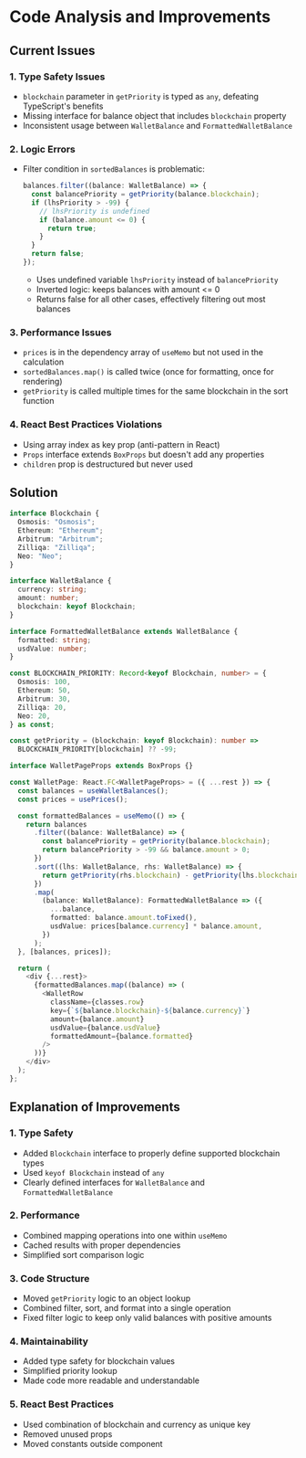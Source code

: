 # Code Analysis and Improvements

## Current Issues

### 1. Type Safety Issues

- `blockchain` parameter in `getPriority` is typed as `any`, defeating TypeScript's benefits
- Missing interface for balance object that includes `blockchain` property
- Inconsistent usage between `WalletBalance` and `FormattedWalletBalance`

### 2. Logic Errors

- Filter condition in `sortedBalances` is problematic:

  ```typescript
  balances.filter((balance: WalletBalance) => {
    const balancePriority = getPriority(balance.blockchain);
    if (lhsPriority > -99) {
      // lhsPriority is undefined
      if (balance.amount <= 0) {
        return true;
      }
    }
    return false;
  });
  ```

  - Uses undefined variable `lhsPriority` instead of `balancePriority`
  - Inverted logic: keeps balances with amount <= 0
  - Returns false for all other cases, effectively filtering out most balances

### 3. Performance Issues

- `prices` is in the dependency array of `useMemo` but not used in the calculation
- `sortedBalances.map()` is called twice (once for formatting, once for rendering)
- `getPriority` is called multiple times for the same blockchain in the sort function

### 4. React Best Practices Violations

- Using array index as key prop (anti-pattern in React)
- `Props` interface extends `BoxProps` but doesn't add any properties
- `children` prop is destructured but never used

## Solution

```typescript
interface Blockchain {
  Osmosis: "Osmosis";
  Ethereum: "Ethereum";
  Arbitrum: "Arbitrum";
  Zilliqa: "Zilliqa";
  Neo: "Neo";
}

interface WalletBalance {
  currency: string;
  amount: number;
  blockchain: keyof Blockchain;
}

interface FormattedWalletBalance extends WalletBalance {
  formatted: string;
  usdValue: number;
}

const BLOCKCHAIN_PRIORITY: Record<keyof Blockchain, number> = {
  Osmosis: 100,
  Ethereum: 50,
  Arbitrum: 30,
  Zilliqa: 20,
  Neo: 20,
} as const;

const getPriority = (blockchain: keyof Blockchain): number =>
  BLOCKCHAIN_PRIORITY[blockchain] ?? -99;

interface WalletPageProps extends BoxProps {}

const WalletPage: React.FC<WalletPageProps> = ({ ...rest }) => {
  const balances = useWalletBalances();
  const prices = usePrices();

  const formattedBalances = useMemo(() => {
    return balances
      .filter((balance: WalletBalance) => {
        const balancePriority = getPriority(balance.blockchain);
        return balancePriority > -99 && balance.amount > 0;
      })
      .sort((lhs: WalletBalance, rhs: WalletBalance) => {
        return getPriority(rhs.blockchain) - getPriority(lhs.blockchain);
      })
      .map(
        (balance: WalletBalance): FormattedWalletBalance => ({
          ...balance,
          formatted: balance.amount.toFixed(),
          usdValue: prices[balance.currency] * balance.amount,
        })
      );
  }, [balances, prices]);

  return (
    <div {...rest}>
      {formattedBalances.map((balance) => (
        <WalletRow
          className={classes.row}
          key={`${balance.blockchain}-${balance.currency}`}
          amount={balance.amount}
          usdValue={balance.usdValue}
          formattedAmount={balance.formatted}
        />
      ))}
    </div>
  );
};
```

## Explanation of Improvements

### 1. Type Safety

- Added `Blockchain` interface to properly define supported blockchain types
- Used `keyof Blockchain` instead of `any`
- Clearly defined interfaces for `WalletBalance` and `FormattedWalletBalance`

### 2. Performance

- Combined mapping operations into one within `useMemo`
- Cached results with proper dependencies
- Simplified sort comparison logic

### 3. Code Structure

- Moved `getPriority` logic to an object lookup
- Combined filter, sort, and format into a single operation
- Fixed filter logic to keep only valid balances with positive amounts

### 4. Maintainability

- Added type safety for blockchain values
- Simplified priority lookup
- Made code more readable and understandable

### 5. React Best Practices

- Used combination of blockchain and currency as unique key
- Removed unused props
- Moved constants outside component
